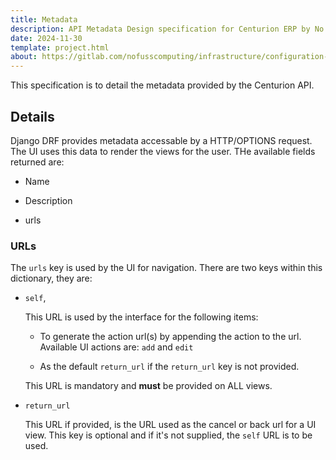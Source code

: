 ```yaml
---
title: Metadata
description: API Metadata Design specification for Centurion ERP by No Fuss Computing
date: 2024-11-30
template: project.html
about: https://gitlab.com/nofusscomputing/infrastructure/configuration-management/centurion_erp
---
```


This specification is to detail the metadata provided by the Centurion API.


## Details

Django DRF provides metadata accessable by a HTTP/OPTIONS request. The UI uses this data to render the views for the user. THe available fields returned are:

- Name

- Description

- urls


### URLs

The `urls` key is used by the UI for navigation. There are two keys within this dictionary, they are:

- `self`, 

    This URL is used by the interface for the following items:

    - To generate the action url(s) by appending the action to the url. Available UI actions are: `add` and `edit`

    - As the default `return_url` if the `return_url` key is not provided.

    This URL is mandatory and **must** be provided on ALL views.

- `return_url`

    This URL if provided, is the URL used as the cancel or back url for a UI view. This key is optional and if it's not supplied, the `self` URL is to be used.
